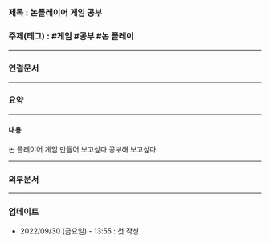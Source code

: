 ### 제목 : 논플레이어 게임 공부

### 주제(테그) : #게임 #공부 #논 플레이 

----
### 연결문서 


----
### 요약

----
#### 내용
논 플레이어 게임 만들어 보고싶다 공부해 보고싶다

----
### 외부문서

----
### 업데이트
-  2022/09/30 (금요일) - 13:55 : 첫 작성